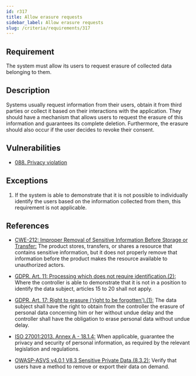 ```yaml
---
id: r317
title: Allow erasure requests
sidebar_label: Allow erasure requests
slug: /criteria/requirements/317
---
```


## Requirement

The system must allow its users
to request erasure of collected data
belonging to them.

## Description

Systems usually request information
from their users,
obtain it from third parties
or collect it based on their interactions
with the application.
They should have a mechanism
that allows users to request
the erasure of this information
and guarantees its complete deletion.
Furthermore,
the erasure should also occur
if the user decides to revoke their consent.

## Vulnerabilities

- [088. Privacy violation](/criteria/vulnerabilities/088)

## Exceptions

1. If the system is able to demonstrate
that it is not possible
to individually identify the users
based on the information collected from them,
this requirement is not applicable.

## References

- [CWE-212: Improper Removal of Sensitive Information Before Storage or Transfer:](https://cwe.mitre.org/data/definitions/212.html)
The product stores, transfers,
or shares a resource that contains
sensitive information,
but it does not properly remove
that information before the product makes
the resource available
to unauthorized actors.

- [GDPR. Art. 11: Processing which does not require identification.(2):](https://gdpr-info.eu/art-11-gdpr/)
Where the controller is able to demonstrate
that it is not in a position
to identify the data subject,
articles 15 to 20 shall not apply.

- [GDPR. Art. 17: Right to erasure (‘right to be forgotten').(1):](https://gdpr-info.eu/art-17-gdpr/)
The data subject
shall have the right to obtain
from the controller the erasure of personal data
concerning him or her
without undue delay
and the controller
shall have the obligation to erase
personal data without undue delay.

- [ISO 27001:2013. Annex A - 18.1.4:](https://www.iso.org/obp/ui/#iso:std:54534:en)
When applicable,
guarantee the privacy and security
of personal information,
as required by the relevant
legislation and regulations.

- [OWASP-ASVS v4.0.1 V8.3 Sensitive Private Data.(8.3.2):](https://owasp.org/www-pdf-archive/OWASP_Application_Security_Verification_Standard_4.0-en.pdf)
Verify that users
have a method to remove
or export their data on demand.
